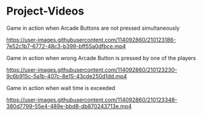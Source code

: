 # Project-Videos

Game in action when Arcade Buttons are not pressed simultaneously 

https://user-images.githubusercontent.com/114092860/210123186-7e52c1b7-6772-48c3-b399-bff55a0dfbce.mp4

Game in action when wrong Arcade Button is pressed by one of the players

https://user-images.githubusercontent.com/114092860/210123230-9c6b915c-5a1b-407c-8e15-43cde250d1dd.mp4

Game in action when wait time is exceeded 

https://user-images.githubusercontent.com/114092860/210123348-380d7799-55e4-489e-bbd8-db870243713e.mp4






